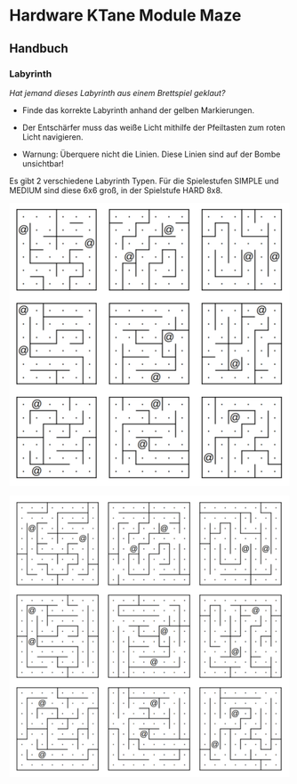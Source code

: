 # Hardware KTane Module Maze



## Handbuch

### Labyrinth

*Hat jemand dieses Labyrinth aus einem Brettspiel geklaut?*

- Finde das korrekte Labyrinth anhand der gelben Markierungen.

- Der Entschärfer muss das weiße Licht mithilfe der Pfeiltasten zum roten Licht navigieren.

- Warnung: Überquere nicht die Linien. Diese Linien sind auf der Bombe unsichtbar!

Es gibt 2 verschiedene Labyrinth Typen. Für die Spielestufen SIMPLE und MEDIUM sind diese 6x6 groß, in der Spielstufe HARD 8x8.

![](./research/maze6x6.png)

![](./research/maze8x8.png)

